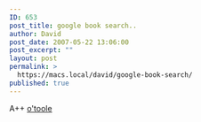 ```yaml
---
ID: 653
post_title: google book search..
author: David
post_date: 2007-05-22 13:06:00
post_excerpt: ""
layout: post
permalink: >
  https://macs.local/david/google-book-search/
published: true
---
```

A++
<a href="http://books.google.com/books?id=Hg0jKHsj6DMC&pg=PP1&ots=RXt_4zyzEB&dq=confederacy+of+dunces&sig=ZAdzeHYGXN7iBZoA-mJx-TyROq8">o'toole</a>